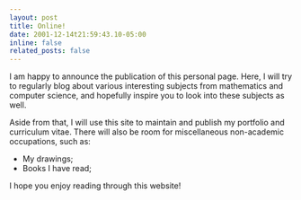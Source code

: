 ```yaml
---
layout: post
title: Online!
date: 2001-12-14t21:59:43.10-05:00
inline: false
related_posts: false
---
```


I am happy to announce the publication of this personal page. Here, I will try to regularly blog about various interesting subjects
from mathematics and computer science, and hopefully inspire you to look into these subjects as well. 

Aside from that, I will use this site to maintain and publish my portfolio and curriculum vitae. There will also be room for 
miscellaneous non-academic occupations, such as:

<ul>
    <li>My drawings;</li>
    <li>Books I have read;</li>
</ul>

I hope you enjoy reading through this website!
